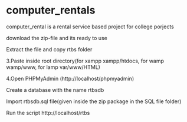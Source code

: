 # computer_rentals
computer_rental is a rental service based project for college porjects

download the zip-file and its ready to use

Extract the file and copy rtbs folder

3.Paste inside root directory(for xampp xampp/htdocs, for wamp wamp/www, for lamp var/www/HTML)

4.Open PHPMyAdmin (http://localhost/phpmyadmin)

Create a database with the name rtbsdb

Import rtbsdb.sql file(given inside the zip package in the SQL file folder)

Run the script http://localhost/rtbs
